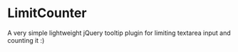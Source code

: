 LimitCounter
============

A very simple lightweight jQuery tooltip plugin for limiting textarea input and counting it :)